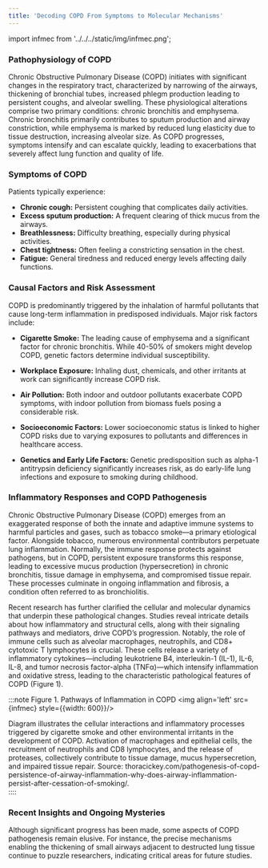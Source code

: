 ```yaml
---
title: 'Decoding COPD From Symptoms to Molecular Mechanisms'
---
```


import infmec from '../../../static/img/infmec.png';

### Pathophysiology of COPD
Chronic Obstructive Pulmonary Disease (COPD) initiates with significant changes in the respiratory tract, characterized by narrowing of the airways, thickening of bronchial tubes, increased phlegm production leading to persistent coughs, and alveolar swelling. These physiological alterations comprise two primary conditions: chronic bronchitis and emphysema. Chronic bronchitis primarily contributes to sputum production and airway constriction, while emphysema is marked by reduced lung elasticity due to tissue destruction, increasing alveolar size. As COPD progresses, symptoms intensify and can escalate quickly, leading to exacerbations that severely affect lung function and quality of life.

### Symptoms of COPD
Patients typically experience:

- **Chronic cough:** Persistent coughing that complicates daily activities.
- **Excess sputum production:** A frequent clearing of thick mucus from the airways.
- **Breathlessness:** Difficulty breathing, especially during physical activities.
- **Chest tightness:** Often feeling a constricting sensation in the chest.
- **Fatigue:** General tiredness and reduced energy levels affecting daily functions.

### Causal Factors and Risk Assessment
COPD is predominantly triggered by the inhalation of harmful pollutants that cause long-term inflammation in predisposed individuals. Major risk factors include:

- **Cigarette Smoke:** The leading cause of emphysema and a significant factor for chronic bronchitis. While 40-50% of smokers might develop COPD, genetic factors determine individual susceptibility.

- **Workplace Exposure:** Inhaling dust, chemicals, and other irritants at work can significantly increase COPD risk.

- **Air Pollution:** Both indoor and outdoor pollutants exacerbate COPD symptoms, with indoor pollution from biomass fuels posing a considerable risk.

- **Socioeconomic Factors:** Lower socioeconomic status is linked to higher COPD risks due to varying exposures to pollutants and differences in healthcare access.

- **Genetics and Early Life Factors:** Genetic predisposition such as alpha-1 antitrypsin deficiency significantly increases risk, as do early-life lung infections and exposure to smoking during childhood.



### Inflammatory Responses and COPD Pathogenesis
Chronic Obstructive Pulmonary Disease (COPD) emerges from an exaggerated response of both the innate and adaptive immune systems to harmful particles and gases, such as tobacco smoke—a primary etiological factor. Alongside tobacco, numerous environmental contributors perpetuate lung inflammation. Normally, the immune response protects against pathogens, but in COPD, persistent exposure transforms this response, leading to excessive mucus production (hypersecretion) in chronic bronchitis, tissue damage in emphysema, and compromised tissue repair. These processes culminate in ongoing inflammation and fibrosis, a condition often referred to as bronchiolitis.

Recent research has further clarified the cellular and molecular dynamics that underpin these pathological changes. Studies reveal intricate details about how inflammatory and structural cells, along with their signaling pathways and mediators, drive COPD’s progression. Notably, the role of immune cells such as alveolar macrophages, neutrophils, and CD8+ cytotoxic T lymphocytes is crucial. These cells release a variety of inflammatory cytokines—including leukotriene B4, interleukin-1 (IL-1), IL-6, IL-8, and tumor necrosis factor-alpha (TNFα)—which intensify inflammation and oxidative stress, leading to the characteristic pathological features of COPD (Figure 1).

:::note Figure 1. Pathways of Inflammation in COPD
<img align='left' src={infmec} style={{width: 600}}/> <br clear="both"/> 
<figcaption>
    Diagram illustrates the cellular interactions and inflammatory processes triggered by cigarette smoke and other environmental irritants in the development of COPD. Activation of macrophages and epithelial cells, the recruitment of neutrophils and CD8 lymphocytes, and the release of proteases, collectively contribute to tissue damage, mucus hypersecretion, and impaired tissue repair. Source: thoracickey.com/pathogenesis-of-copd-persistence-of-airway-inflammation-why-does-airway-inflammation-persist-after-cessation-of-smoking/.
</figcaption>
::::  

### Recent Insights and Ongoing Mysteries
Although significant progress has been made, some aspects of COPD pathogenesis remain elusive. For instance, the precise mechanisms enabling the thickening of small airways adjacent to destructed lung tissue continue to puzzle researchers, indicating critical areas for future studies.

&nbsp;  
